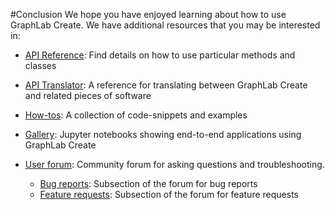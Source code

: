 #Conclusion
We hope you have enjoyed learning about how to use GraphLab Create. We have additional resources that you may be interested in:

- [API Reference](https://turi.com/products/create/docs/): Find details on how to use particular methods and classes
- [API Translator](https://turi.com/learn/translator): A reference for translating between GraphLab Create and related pieces of software
- [How-tos](https://turi.com/learn/how-to): A collection of code-snippets and examples
- [Gallery](https://turi.com/learn/gallery): Jupyter notebooks showing end-to-end applications using GraphLab Create
- [User forum](http://forum.turi.com/): Community forum for asking questions and troubleshooting.

    - [Bug reports](http://forum.turi.com/categories/bug-reports): Subsection of the forum for bug reports
    - [Feature requests](http://forum.turi.com/categories/feature-requests): Subsection of the forum for feature requests
